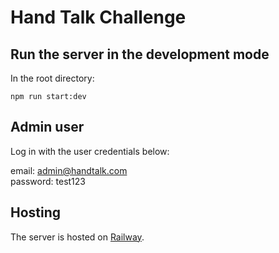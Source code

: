 # Hand Talk Challenge

## Run the server in the development mode

In the root directory:

```shell
npm run start:dev
```

## Admin user

Log in with the user credentials below:

email: <admin@handtalk.com>\
password: test123

## Hosting

The server is hosted on [Railway](https://web-production-4bb7.up.railway.app/api/quotes).
